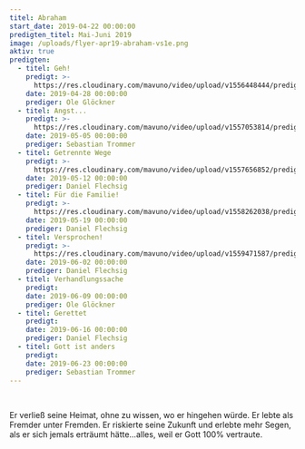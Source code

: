 ```yaml
---
titel: Abraham
start_date: 2019-04-22 00:00:00
predigten_titel: Mai-Juni 2019
image: /uploads/flyer-apr19-abraham-vs1e.png
aktiv: true
predigten:
  - titel: Geh!
    predigt: >-
      https://res.cloudinary.com/mavuno/video/upload/v1556448444/predigten/Abraham/20190428_Predigt_Gloeckner_Abraham_01.mp3
    date: 2019-04-28 00:00:00
    prediger: Ole Glöckner
  - titel: Angst...
    predigt: >-
      https://res.cloudinary.com/mavuno/video/upload/v1557053814/predigten/Abraham/05052019_Predigt_Trommer_Abraham_02.mp3
    date: 2019-05-05 00:00:00
    prediger: Sebastian Trommer
  - titel: Getrennte Wege
    predigt: >-
      https://res.cloudinary.com/mavuno/video/upload/v1557656852/predigten/Abraham/20190512_Predigt_Flechsig_Abraham_03.mp3
    date: 2019-05-12 00:00:00
    prediger: Daniel Flechsig
  - titel: Für die Familie!
    predigt: >-
      https://res.cloudinary.com/mavuno/video/upload/v1558262038/predigten/Abraham/20190519_Predigt_Flechsig_Abraham_04.mp3
    date: 2019-05-19 00:00:00
    prediger: Daniel Flechsig
  - titel: Versprochen!
    predigt: >-
      https://res.cloudinary.com/mavuno/video/upload/v1559471587/predigten/Abraham/20190602_Predigt_Flechsig_Abraham_05.mp3
    date: 2019-06-02 00:00:00
    prediger: Daniel Flechsig
  - titel: Verhandlungssache
    predigt:
    date: 2019-06-09 00:00:00
    prediger: Ole Glöckner
  - titel: Gerettet
    predigt:
    date: 2019-06-16 00:00:00
    prediger: Daniel Flechsig
  - titel: Gott ist anders
    predigt:
    date: 2019-06-23 00:00:00
    prediger: Sebastian Trommer
---
```


&nbsp;

Er verlie&szlig; seine Heimat, ohne zu wissen, wo er hingehen w&uuml;rde. Er lebte als Fremder unter Fremden. Er riskierte seine Zukunft und erlebte mehr Segen, als er sich jemals ertr&auml;umt h&auml;tte…alles, weil er Gott 100% vertraute.